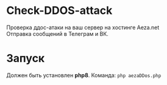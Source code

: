 # Check-DDOS-attack
Проверка ддос-атаки на ваш сервер на хостинге Aeza.net<br>
Отправка сообщений в Телеграм и ВК.

# Запуск
Должен быть установлен **php8**. Команда:
`php aezaDDos.php`
